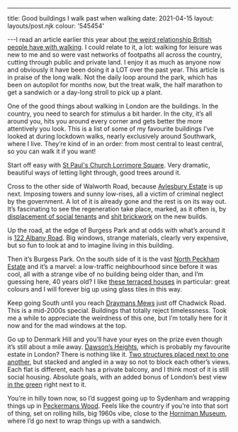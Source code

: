 ---
title: Good buildings I walk past when walking
date: 2021-04-15
layout: layouts/post.njk
colour: '545454'

---I read an article earlier this year about [the weird relationship British people have with walking](https://www.theguardian.com/lifeandstyle/2021/feb/27/joyless-trudge-no-thanks-why-sick-of-going-for-a-walk). I could relate to it, a lot: walking for leisure was new to me and so were vast networks of footpaths all across the country, cutting through public and private land. I enjoy it as much as anyone now and obviously it have been doing it a LOT over the past year. This article is in praise of the long walk. Not the daily loop around the park, which has been on autopilot for months now, but the treat walk, the half marathon to get a sandwich or a day-long stroll to pick up a plant. 

One of the good things about walking in London are the buildings. In the country, you need to search for stimulus a bit harder. In the city, it’s all around you, hits you around every corner and gets better the more attentively you look. This is a list of some of my favourite buildings I’ve looked at during lockdown walks, nearly exclusively around Southwark, where I live. They’re kind of in an order: from most central to least central, so you can walk it if you want!

Start off easy with [St Paul's Church Lorrimore Square](https://www.google.com/maps/@51.4852184,-0.1004131,3a,75y,222.42h,103.41t/data=!3m6!1e1!3m4!1s9WGQALfit0xHxSCR-fVU3A!2e0!7i16384!8i8192). Very dramatic, beautiful ways of letting light through, good trees around it.

Cross to the other side of Walworth Road, because [Aylesbury Estate](https://www.google.com/maps/@51.4868473,-0.0831444,3a,75y,236.1h,117.63t/data=!3m6!1e1!3m4!1sJPtXn-tr9hYwKG9JV3kB4Q!2e0!7i16384!8i8192) is up next. Imposing towers and sunny low-rises, all a victim of criminal neglect by the government. A lot of it is already gone and the rest is on its way out. It’s fascinating to see the regeneration take place, marked, as it often is, by [displacement of social tenants](https://novaramedia.com/2021/02/03/is-a-london-council-trying-to-freeze-black-and-brown-residents-out-of-their-homes-during-a-pandemic/) and [shit brickwork](http://aylesburynow.london/regeneration) on the new builds.

Up the road, at the edge of Burgess Park and at odds with what’s around it is [122 Albany Road](https://www.google.com/maps/@51.4858693,-0.0802538,3a,75y,312.7h,102.07t/data=!3m6!1e1!3m4!1spum8h5AL1s_dA0gx8hHmBw!2e0!7i16384!8i8192). Big windows, strange materials, clearly very expensive, but so fun to look at and to imagine living in this building.

Then it’s Burgess Park. On the south side of it is the vast [North Peckham Estate](https://municipaldreams.wordpress.com/2016/10/11/the-five-estates-peckham-part-one/) and it’s a marvel: a low-traffic neighbourhood since before it was cool, all with a strange vibe of no building being older than, and I’m guessing here, 40 years old? I like [these terraced houses](https://www.google.com/maps/@51.4788979,-0.0770215,3a,75y,94.82h,90t/data=!3m7!1e1!3m5!1sKwpz5xD3chlxKBNf43vfhA!2e0!6shttps:%2F%2Fstreetviewpixels-pa.googleapis.com%2Fv1%2Fthumbnail%3Fpanoid%3DKwpz5xD3chlxKBNf43vfhA%26cb_client%3Dmaps_sv.tactile.gps%26w%3D203%26h%3D100%26yaw%3D55.633705%26pitch%3D0%26thumbfov%3D100!7i16384!8i8192) in particular: great colours and I will forever big up using glass tiles in this way.

Keep going South until you reach [Draymans Mews](https://www.google.com/maps/@51.4679358,-0.0754915,3a,75y,313.42h,103.12t/data=!3m7!1e1!3m5!1sXinpXBpgx8e_LolLqfahZQ!2e0!6shttps:%2F%2Fstreetviewpixels-pa.googleapis.com%2Fv1%2Fthumbnail%3Fpanoid%3DXinpXBpgx8e_LolLqfahZQ%26cb_client%3Dmaps_sv.tactile.gps%26w%3D203%26h%3D100%26yaw%3D85.58811%26pitch%3D0%26thumbfov%3D100!7i16384!8i8192) just off Chadwick Road. This is a mid-2000s special. Buildings that totally reject timelessness. Took me a while to appreciate the weirdness of this one, but I’m totally here for it now and for the mad windows at the top.

Go up to Denmark Hill and you’ll have your eyes on the prize even though it’s still about a mile away. [Dawson’s Heights](https://www.google.com/maps/@51.4475438,-0.0657881,3a,75y,276h,92.95t/data=!3m7!1e1!3m5!1ssFShhCuYYqmFsstHm-cUGQ!2e0!6shttps:%2F%2Fstreetviewpixels-pa.googleapis.com%2Fv1%2Fthumbnail%3Fpanoid%3DsFShhCuYYqmFsstHm-cUGQ%26cb_client%3Dmaps_sv.tactile.gps%26w%3D203%26h%3D100%26yaw%3D149.77315%26pitch%3D0%26thumbfov%3D100!7i16384!8i8192), which is probably my favourite estate in London? There is nothing like it. [Two structures placed next to one another](https://www.sosbrutalism.org/cms/16818591), but stacked and angled in a way so not to block each other’s views. Each flat is different, each has a private balcony, and I think most of it is still social housing. Absolute goals, with an added bonus of London’s best view [in the green](http://www.dawsonshill.org.uk) right next to it.

You’re in hilly town now, so I’d suggest going up to Sydenham and wrapping things up in [Peckermans Wood](https://www.wowhaus.co.uk/tag/peckarmans-wood/). Feels like the country if you’re into that sort of thing, set on rolling hills, big 1960s vibe, close to the [Horniman Museum](https://www.horniman.ac.uk), where I’d go next to wrap things up with a sandwich.
